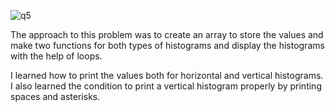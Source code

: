![q5](https://github.com/user-attachments/assets/457d3421-faa3-4916-ae9f-3196a5c54fdf)

The approach to this problem was to create an array to store the values and make two functions for both types of histograms and display the histograms with the help of loops.

I learned how to print the values both for horizontal and vertical histograms.
I also learned the condition to print a vertical histogram properly by printing spaces and asterisks.
